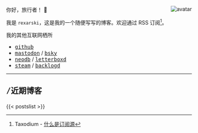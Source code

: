 你好，旅行者！ 👋 <img class="avatar" align="right" alt="avatar" src="images/rexarski.jpg" />

我是 `rexarski`，这是我的一个随便写写的博客。欢迎通过 RSS 订阅[^1]。

[^1]: Taxodium - [什么是订阅源](https://taxodium.ink/about-feeds.html)

我的其他互联网栖所

- <kbd>[github](https://github.com/rexarski)</kbd>
- <kbd>[mastodon](https://mastodon.social/@rexarski)</kbd> / <kbd>[bsky](https://bsky.app/profile/rqiu.bsky.social)</kbd>
- <kbd>[neodb](https://neodb.social/users/rexarski/)</kbd> / <kbd>[letterboxd](https://letterboxd.com/rexarski/)</kbd>
- <kbd>[steam](https://steamcommunity.com/id/rexarski)</kbd> / <kbd>[backlogd](https://backloggd.com/u/rexarski/)</kbd>

***

## <pre>/近期博客</pre>

<!-- Shows 14 most recent posts or all posts in the past 12 months, whichever is greater -->
{{< postslist >}}
